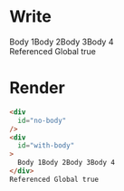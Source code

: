 # Write
  <div id=no-body></div><div id=with-body>Body 1Body 2Body 3Body 4</div>Referenced Global true

# Render
```html
<div
  id="no-body"
/>
<div
  id="with-body"
>
  Body 1Body 2Body 3Body 4
</div>
Referenced Global true
```